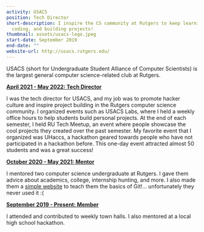 ```yaml
---
activity: USACS
position: Tech Director
short-description: I inspire the CS community at Rutgers to keep learning,
  coding, and building projects!
thumbnail: assets/usacs-logo.jpeg
start-date: September 2019
end-date: ""
website-url: http://usacs.rutgers.edu/
---
```

USACS (short for Undergraduate Student Alliance of Computer Scientists) is the largest general computer science-related club at Rutgers.

<ins>**April 2021 - May 2022: Tech Director**</ins>

I was the tech director for USACS, and my job was to promote hacker culture and inspire project building in the Rutgers computer science community. I organized events such as USACS Labs, where I held a weekly office hours to help students build personal projects. At the end of each semester, I held RU Tech Meetup, an event where people showcase the cool projects they created over the past semester. My favorite event that I organized was UHaccs, a hackathon geared towards people who have not participated in a hackathon before. This one-day event attracted almost 50 students and was a great success!

<ins>**October 2020 - May 2021: Mentor**</ins>

I mentored two computer science undergraduate at Rutgers. I gave them advice about academics, college, internship hunting, and more. I also made them a [simple website](https://samuel-ping.github.io/intro-to-git/) to teach them the basics of Git!... unfortunately they never used it :(

<ins>**September 2019 - Present: Member**</ins>

I attended and contributed to weekly town halls. I also mentored at a local high school hackathon.
